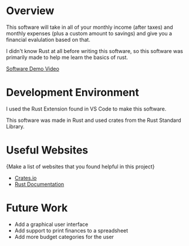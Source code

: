 # Overview

This software will take in all of your monthly income (after taxes) and monthly expenses (plus a custom amount to savings) and give you a financial evalulation based on that.

I didn't know Rust at all before writing this software, so this software was primarily made to help me learn the basics of rust.

[Software Demo Video](https://youtu.be/WW64PeV-TyM)

# Development Environment

I used the Rust Extension found in VS Code to make this software.

This software was made in Rust and used crates from the Rust Standard Library.

# Useful Websites

{Make a list of websites that you found helpful in this project}
* [Crates.io](crates.io)
* [Rust Documentation](https://doc.rust-lang.org/book/)

# Future Work

* Add a graphical user interface
* Add support to print finances to a spreadsheet
* Add more budget categories for the user
 
